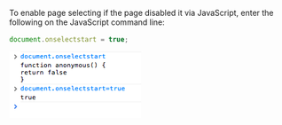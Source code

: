 To enable page selecting if the page disabled it via JavaScript, enter the following on the JavaScript command line:
```javascript
document.onselectstart = true;
```
<img alt="" src="/img/uploads/2012-06/enable-text-select-using-javascript.png" />